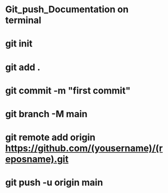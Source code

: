# Git_push_Documentation on terminal
# git init
# git add .
# git commit -m "first commit"
# git branch -M main
# git remote add origin https://github.com/(yousername)/(reposname).git
# git push -u origin main
